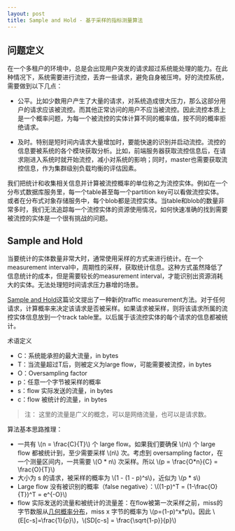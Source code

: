 ```yaml
---
layout: post
title: Sample and Hold - 基于采样的指标测量算法
---
```


<script type="text/javascript" src="http://cdn.mathjax.org/mathjax/latest/MathJax.js?config=default"></script>

## 问题定义

在一个多租户的环境中，总是会出现用户突发的请求超过系统能处理的能力。在此种情况下，系统需要进行流控，丢弃一些请求，避免自身被压垮。好的流控系统，需要做到以下几点：

* 公平。比如少数用户产生了大量的请求，对系统造成很大压力，那么这部分用户的请求应该被流控。而其他正常访问的用户不应当被流控。因此流控本质上是一个概率问题，为每一个被流控的实体计算不同的概率值，按不同的概率拒绝请求。

* 及时。特别是短时间内请求大量增加时，要能快速的识别并启动流控。流控的信息要被系统的各个模块获取分析。比如，前端服务器获取流控信息后，在请求刚进入系统时就开始流控，减小对系统的影响；同时，master也需要获取流控信息，作为集群级别负载均衡的评估因素。

我们把统计和收集相关信息并计算被流控概率的单位称之为流控实体。例如在一个分布式数据库服务里，每一个table甚至每一个partition key可以看做流控实体。或者在分布式对象存储服务中，每个blob都是流控实体。当table和blob的数量非常多时，我们无法追踪每一个流控实体的资源使用情况，如何快速准确的找到需要被流控的实体是一个很有挑战的问题。

## Sample and Hold

当要统计的实体数量非常大时，通常使用采样的方式来进行统计。在一个measurement interval中，周期性的采样，获取统计信息。这种方式虽然降低了信息统计的成本，但是需要较长的measurement interval，才能识别出资源消耗大的实体。无法处理短时间请求压力暴增的场景。

[Sample and Hold](https://dl.acm.org/citation.cfm?id=633056)这篇论文提出了一种新的traffic measurement方法。对于任何请求，计算概率来决定该请求是否被采样。如果请求被采样，则将该请求所属的流控实体信息放到一个track table里。以后属于该流控实体的每个请求的信息都被统计。

术语定义

* C：系统能承担的最大流量，in bytes
* T：当流量超过T后，则被定义为large flow，可能需要被流控，in bytes
* O：Oversampling factor
* p：任意一个字节被采样的概率
* s：flow 实际发送的流量，in bytes
* c：flow 被统计的流量，in bytes

> 注： 这里的流量是广义的概念，可以是网络流量，也可以是请求数。

算法基本思路推理：

* 一共有 \\(n = \frac{C}{T}\\) 个 large flow。如果我们要确保 \\(n\\) 个 large flow 都被统计到，至少需要采样 \\(n\\) 次。考虑到 oversampling factor，在一个测量区间内，一共需要 \\(O * n\\) 次采样。所以 \\(p = \frac{O*n}{C} = \frac{O}{T}\\)
* 大小为 s 的请求，被采样的概率为 \\(1 - (1 - p)^s\\)，近似为 \\(p * s\\)
* Large flow 没有被识别的概率（false negative）：\\((1-p)^T = (1-\frac{O}{T})^T = e^{-O}\\)
* flow 实际发送的流量和被统计的流量差：在flow被第一次采样之前，miss的字节数服从[几何概率分布](https://zh.wikipedia.org/wiki/幾何分佈)，miss x 字节的概率为 \\(p=(1-p)^x*p\\)。因此 \\(E[c-s]=\frac{1}{p}\\)，\\(SD[c-s] = \frac{\sqrt{1-p}}{p}\\)



